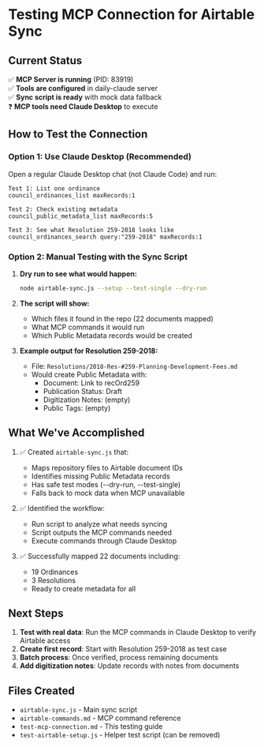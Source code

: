 # Testing MCP Connection for Airtable Sync

## Current Status

✅ **MCP Server is running** (PID: 83919)  
✅ **Tools are configured** in daily-claude server  
✅ **Sync script is ready** with mock data fallback  
❓ **MCP tools need Claude Desktop** to execute  

## How to Test the Connection

### Option 1: Use Claude Desktop (Recommended)

Open a regular Claude Desktop chat (not Claude Code) and run:

```
Test 1: List one ordinance
council_ordinances_list maxRecords:1

Test 2: Check existing metadata  
council_public_metadata_list maxRecords:5

Test 3: See what Resolution 259-2018 looks like
council_ordinances_search query:"259-2018" maxRecords:1
```

### Option 2: Manual Testing with the Sync Script

1. **Dry run to see what would happen:**
   ```bash
   node airtable-sync.js --setup --test-single --dry-run
   ```
   
2. **The script will show:**
   - Which files it found in the repo (22 documents mapped)
   - What MCP commands it would run
   - Which Public Metadata records would be created

3. **Example output for Resolution 259-2018:**
   - File: `Resolutions/2018-Res-#259-Planning-Development-Fees.md`
   - Would create Public Metadata with:
     - Document: Link to recOrd259
     - Publication Status: Draft
     - Digitization Notes: (empty)
     - Public Tags: (empty)

## What We've Accomplished

1. ✅ Created `airtable-sync.js` that:
   - Maps repository files to Airtable document IDs
   - Identifies missing Public Metadata records
   - Has safe test modes (--dry-run, --test-single)
   - Falls back to mock data when MCP unavailable

2. ✅ Identified the workflow:
   - Run script to analyze what needs syncing
   - Script outputs the MCP commands needed
   - Execute commands through Claude Desktop

3. ✅ Successfully mapped 22 documents including:
   - 19 Ordinances
   - 3 Resolutions
   - Ready to create metadata for all

## Next Steps

1. **Test with real data**: Run the MCP commands in Claude Desktop to verify Airtable access
2. **Create first record**: Start with Resolution 259-2018 as test case
3. **Batch process**: Once verified, process remaining documents
4. **Add digitization notes**: Update records with notes from documents

## Files Created

- `airtable-sync.js` - Main sync script
- `airtable-commands.md` - MCP command reference
- `test-mcp-connection.md` - This testing guide
- `test-airtable-setup.js` - Helper test script (can be removed)